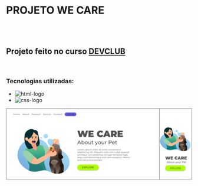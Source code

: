 <h1>PROJETO WE CARE</h1>
<br>
<br>
<h2>Projeto feito no curso <a href="rodolfomori.com.br/devclub/">DEVCLUB</a></h2>
<br>

### Tecnologias utilizadas:

- <img src="https://img.shields.io/badge/HTML5-E34F26?style=for-the-badge&logo=html5&logoColor=white" alt="html-logo"/> 
- <img src="https://img.shields.io/badge/CSS3-1572B6?style=for-the-badge&logo=css3&logoColor=white" alt="css-logo"/>

<img src="https://github.com/LuisAnthony271/Projeto-WE-CARE/blob/main/prints/print%20projeto%20-%20WE%20CARE%20Desktop-horz.jpg?raw=true" alt="print-do-projeto-desktop-mobile"/>
